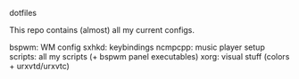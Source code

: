 dotfiles

This repo contains (almost) all my current configs.

bspwm: WM config
sxhkd: keybindings
ncmpcpp: music player setup
scripts: all my scripts (+ bspwm panel executables)
xorg: visual stuff (colors + urxvtd/urxvtc)
